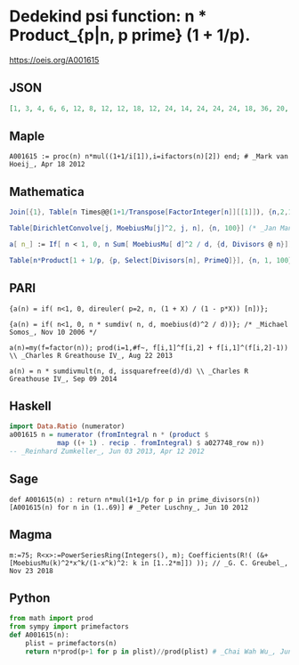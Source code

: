 # Dedekind psi function: n \* Product\_\{p\|n, p prime\} \(1 \+ 1/p\)\.
https://oeis.org/A001615
## JSON
```JSON
[1, 3, 4, 6, 6, 12, 8, 12, 12, 18, 12, 24, 14, 24, 24, 24, 18, 36, 20, 36, 32, 36, 24, 48, 30, 42, 36, 48, 30, 72, 32, 48, 48, 54, 48, 72, 38, 60, 56, 72, 42, 96, 44, 72, 72, 72, 48, 96, 56, 90, 72, 84, 54, 108, 72, 96, 80, 90, 60, 144, 62, 96, 96, 96, 84, 144, 68, 108, 96]
```
## Maple
```Maple
A001615 := proc(n) n*mul((1+1/i[1]),i=ifactors(n)[2]) end; # _Mark van Hoeij_, Apr 18 2012
```
## Mathematica
```Mathematica
Join[{1}, Table[n Times@@(1+1/Transpose[FactorInteger[n]][[1]]), {n,2,100}]] (* _T. D. Noe_, Jun 11 2006 *)
```
```Mathematica
Table[DirichletConvolve[j, MoebiusMu[j]^2, j, n], {n, 100}] (* _Jan Mangaldan_, Aug 22 2013 *)
```
```Mathematica
a[ n_] := If[ n < 1, 0, n Sum[ MoebiusMu[ d]^2 / d, {d, Divisors @ n}]]; (* _Michael Somos_, Jan 10 2015 *)
```
```Mathematica
Table[n*Product[1 + 1/p, {p, Select[Divisors[n], PrimeQ]}], {n, 1, 100}] (* _Vaclav Kotesovec_, May 08 2021 *)
```
## PARI
```PARI
{a(n) = if( n<1, 0, direuler( p=2, n, (1 + X) / (1 - p*X)) [n])};
```
```PARI
{a(n) = if( n<1, 0, n * sumdiv( n, d, moebius(d)^2 / d))}; /* _Michael Somos_, Nov 10 2006 */
```
```PARI
a(n)=my(f=factor(n)); prod(i=1,#f~, f[i,1]^f[i,2] + f[i,1]^(f[i,2]-1)) \\ _Charles R Greathouse IV_, Aug 22 2013
```
```PARI
a(n) = n * sumdivmult(n, d, issquarefree(d)/d) \\ _Charles R Greathouse IV_, Sep 09 2014
```
## Haskell
```Haskell
import Data.Ratio (numerator)
a001615 n = numerator (fromIntegral n * (product $
            map ((+ 1) . recip . fromIntegral) $ a027748_row n))
-- _Reinhard Zumkeller_, Jun 03 2013, Apr 12 2012
```
## Sage
```Sage
def A001615(n) : return n*mul(1+1/p for p in prime_divisors(n))
[A001615(n) for n in (1..69)] # _Peter Luschny_, Jun 10 2012
```
## Magma
```Magma
m:=75; R<x>:=PowerSeriesRing(Integers(), m); Coefficients(R!( (&+[MoebiusMu(k)^2*x^k/(1-x^k)^2: k in [1..2*m]]) )); // _G. C. Greubel_, Nov 23 2018
```
## Python
```Python
from math import prod
from sympy import primefactors
def A001615(n):
    plist = primefactors(n)
    return n*prod(p+1 for p in plist)//prod(plist) # _Chai Wah Wu_, Jun 03 2021
```
